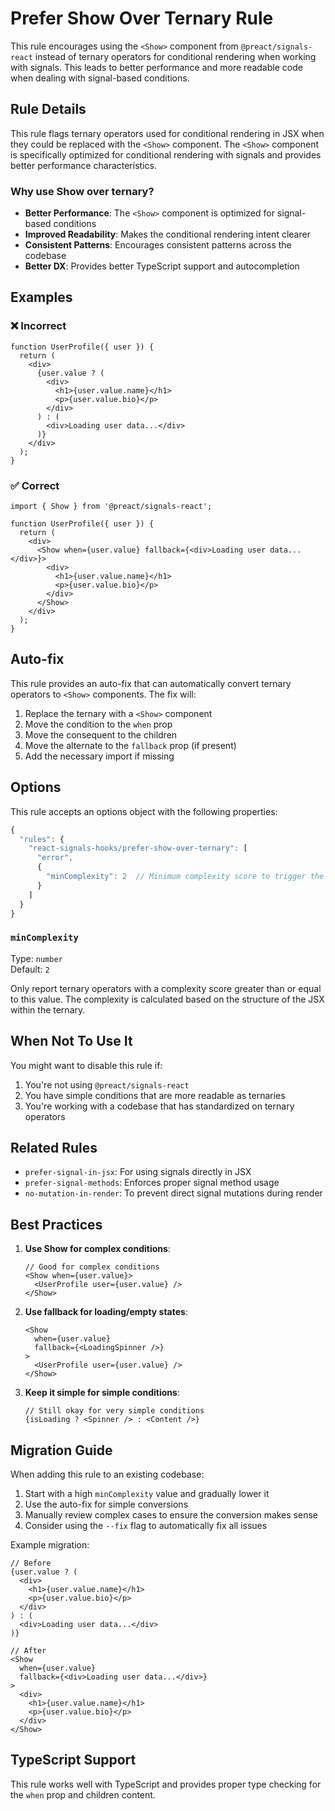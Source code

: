 # Prefer Show Over Ternary Rule

This rule encourages using the `<Show>` component from `@preact/signals-react` instead of ternary operators for conditional rendering when working with signals. This leads to better performance and more readable code when dealing with signal-based conditions.

## Rule Details

This rule flags ternary operators used for conditional rendering in JSX when they could be replaced with the `<Show>` component. The `<Show>` component is specifically optimized for conditional rendering with signals and provides better performance characteristics.

### Why use Show over ternary?

- **Better Performance**: The `<Show>` component is optimized for signal-based conditions
- **Improved Readability**: Makes the conditional rendering intent clearer
- **Consistent Patterns**: Encourages consistent patterns across the codebase
- **Better DX**: Provides better TypeScript support and autocompletion

## Examples

### ❌ Incorrect

```tsx
function UserProfile({ user }) {
  return (
    <div>
      {user.value ? (
        <div>
          <h1>{user.value.name}</h1>
          <p>{user.value.bio}</p>
        </div>
      ) : (
        <div>Loading user data...</div>
      )}
    </div>
  );
}
```

### ✅ Correct

```tsx
import { Show } from '@preact/signals-react';

function UserProfile({ user }) {
  return (
    <div>
      <Show when={user.value} fallback={<div>Loading user data...</div>}>
        <div>
          <h1>{user.value.name}</h1>
          <p>{user.value.bio}</p>
        </div>
      </Show>
    </div>
  );
}
```

## Auto-fix

This rule provides an auto-fix that can automatically convert ternary operators to `<Show>` components. The fix will:

1. Replace the ternary with a `<Show>` component
2. Move the condition to the `when` prop
3. Move the consequent to the children
4. Move the alternate to the `fallback` prop (if present)
5. Add the necessary import if missing

## Options

This rule accepts an options object with the following properties:

```typescript
{
  "rules": {
    "react-signals-hooks/prefer-show-over-ternary": [
      "error",
      {
        "minComplexity": 2  // Minimum complexity score to trigger the rule (default: 2)
      }
    ]
  }
}
```

### `minComplexity`

Type: `number`  
Default: `2`

Only report ternary operators with a complexity score greater than or equal to this value. The complexity is calculated based on the structure of the JSX within the ternary.

## When Not To Use It

You might want to disable this rule if:

1. You're not using `@preact/signals-react`
2. You have simple conditions that are more readable as ternaries
3. You're working with a codebase that has standardized on ternary operators

## Related Rules

- `prefer-signal-in-jsx`: For using signals directly in JSX
- `prefer-signal-methods`: Enforces proper signal method usage
- `no-mutation-in-render`: To prevent direct signal mutations during render

## Best Practices

1. **Use Show for complex conditions**:

   ```tsx
   // Good for complex conditions
   <Show when={user.value}>
     <UserProfile user={user.value} />
   </Show>
   ```

2. **Use fallback for loading/empty states**:

   ```tsx
   <Show 
     when={user.value} 
     fallback={<LoadingSpinner />}
   >
     <UserProfile user={user.value} />
   </Show>
   ```

3. **Keep it simple for simple conditions**:

   ```tsx
   // Still okay for very simple conditions
   {isLoading ? <Spinner /> : <Content />}
   ```

## Migration Guide

When adding this rule to an existing codebase:

1. Start with a high `minComplexity` value and gradually lower it
2. Use the auto-fix for simple conversions
3. Manually review complex cases to ensure the conversion makes sense
4. Consider using the `--fix` flag to automatically fix all issues

Example migration:

```tsx
// Before
{user.value ? (
  <div>
    <h1>{user.value.name}</h1>
    <p>{user.value.bio}</p>
  </div>
) : (
  <div>Loading user data...</div>
)}

// After
<Show 
  when={user.value} 
  fallback={<div>Loading user data...</div>}
>
  <div>
    <h1>{user.value.name}</h1>
    <p>{user.value.bio}</p>
  </div>
</Show>
```

## TypeScript Support

This rule works well with TypeScript and provides proper type checking for the `when` prop and children content.
